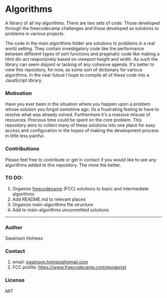 # Algorithms
A library of all my algorithms. There are two sets of code. Those developed through the freecodecamp challenges and those developed as solutions to problems in various projects. 

The code in the main algorithms folder are solutions to problems in a real world setting. They contain investigatory code like the performance between different types of sort functions and pragmatic code like making a html div act responsively based on viewport height and width. As such the library can seem disjoint or lacking of any cohesive agenda. It's better to view this repository, for now, as some sort of dictionary for various algorithms. In the near future I hope to compile all of these code into a JavaScript library.

### Motivation
Have you ever been in the situation where you happen upon a problem whose solution you forgot sometime ago. Its a frustrating feeling to have to resolve what was already solved. Furthermore it's a massive misuse of resources. Precious time could be spent on the core problem. This repository aims to collect many of these solutions into one place for easy access and configuration in the hopes of making the development process in little less painful.

### Contributions
Please feel free to contribute or get in contact if you would like to see any algorithms added to this repository. The more the better. 

### TO DO: 
1. Organize [freecodecamp](https://www.freecodecamp.com) (FCC) solutions to basic and intermediate algorithms
2. Add README.md to relevant places
3. Organize main-algorithms file structure
4. Add to main-algorithms uncommitted solutions

***

### Author
Swainson Holness

### Contact
1. email: swainson.holness@gmail.com 
2. FCC profile: https://www.freecodecamp.com/exogenist

### License
MIT



